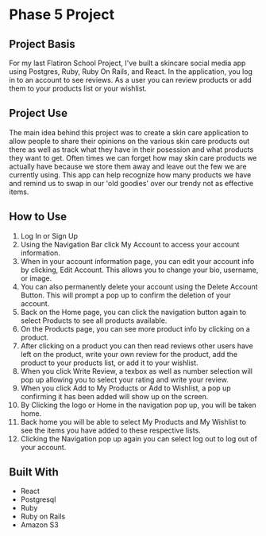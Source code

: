 # Phase 5 Project

## Project Basis
For my last Flatiron School Project, I've built a skincare social media app using Postgres, Ruby, Ruby On Rails, and React. In the application, you log in to an account to see reviews. As a user you can review products or add them to your products list or your wishlist. 

## Project Use
The main idea behind this project was to create a skin care application to allow people to share their opinions on the various skin care products out there as well as track what they have in their posession and what products they want to get. Often times we can forget how may skin care products we actually have because we store them away and leave out the few we are currently using. This app can help recognize how many products we have and remind us to swap in our 'old goodies' over our trendy not as effective items. 

## How to Use
1. Log In or Sign Up
2. Using the Navigation Bar click My Account to access your account information.
3. When in your account information page, you can edit your account info by clicking, Edit Account. This allows you to change your bio, username, or image.
4. You can also permanently delete your account using the Delete Account Button. This will prompt a pop up to confirm the deletion of your account.
5. Back on the Home page, you can click the navigation button again to select Products to see all products available.
6. On the Products page, you can see more product info by clicking on a product.
7. After clicking on a product you can then read reviews other users have left on the product, write your own review for the product, add the product to your products list, or add it to your wishlist.
8. When you click Write Review, a texbox as well as number selection will pop up allowing you to select your rating and write your review.
9. When you click Add to My Products or Add to Wishlist, a pop up confirming it has been added will show up on the screen.
10. By Clicking the logo or Home in the navigation pop up, you will be taken home.
11. Back home you will be able to select My Products and My Wishlist to see the items you have added to these respective lists.
12. Clicking the Navigation pop up again you can select log out to log out of your account.




## Built With
- React
- Postgresql
- Ruby
- Ruby on Rails
- Amazon S3
